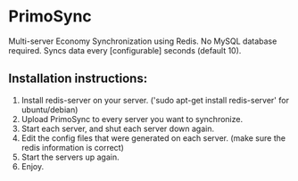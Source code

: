 # PrimoSync

Multi-server Economy Synchronization using Redis. 
No MySQL database required. Syncs data every [configurable] seconds (default 10). 

## Installation instructions:

1. Install redis-server on your server. ('sudo apt-get install redis-server' for ubuntu/debian)
2. Upload PrimoSync to every server you want to synchronize.
3. Start each server, and shut each server down again.
4. Edit the config files that were generated on each server. (make sure the redis information is correct)
5. Start the servers up again.
6. Enjoy.

